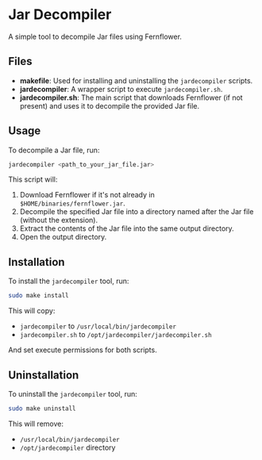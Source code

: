 # Jar Decompiler

A simple tool to decompile Jar files using Fernflower.

## Files

-   **makefile**: Used for installing and uninstalling the `jardecompiler` scripts.
-   **jardecompiler**: A wrapper script to execute `jardecompiler.sh`.
-   **jardecompiler.sh**: The main script that downloads Fernflower (if not present) and uses it to decompile the provided Jar file.

## Usage

To decompile a Jar file, run:

```bash
jardecompiler <path_to_your_jar_file.jar>
```

This script will:

1. Download Fernflower if it's not already in `$HOME/binaries/fernflower.jar`.
2. Decompile the specified Jar file into a directory named after the Jar file (without the extension).
3. Extract the contents of the Jar file into the same output directory.
4. Open the output directory.

## Installation

To install the `jardecompiler` tool, run:

```bash
sudo make install
```

This will copy:

-   `jardecompiler` to `/usr/local/bin/jardecompiler`
-   `jardecompiler.sh` to `/opt/jardecompiler/jardecompiler.sh`

And set execute permissions for both scripts.

## Uninstallation

To uninstall the `jardecompiler` tool, run:

```bash
sudo make uninstall
```

This will remove:

-   `/usr/local/bin/jardecompiler`
-   `/opt/jardecompiler` directory
